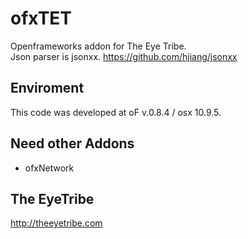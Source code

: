ofxTET
======

Openframeworks addon for The Eye Tribe.  
Json parser is jsonxx.
<https://github.com/hjiang/jsonxx>

## Enviroment
This code was developed at oF v.0.8.4 / osx 10.9.5.

## Need other Addons
* ofxNetwork

## The EyeTribe
<http://theeyetribe.com>
